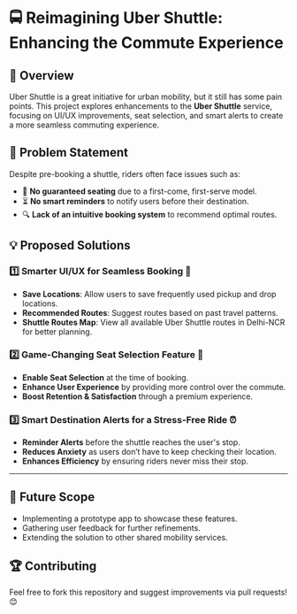 # 🚍 Reimagining Uber Shuttle: Enhancing the Commute Experience

## 📌 Overview
Uber Shuttle is a great initiative for urban mobility, but it still has some pain points. This project explores enhancements to the **Uber Shuttle** service, focusing on UI/UX improvements, seat selection, and smart alerts to create a more seamless commuting experience.

## 🤔 Problem Statement
Despite pre-booking a shuttle, riders often face issues such as:
- 🚏 **No guaranteed seating** due to a first-come, first-serve model.
- ⏳ **No smart reminders** to notify users before their destination.
- 🔍 **Lack of an intuitive booking system** to recommend optimal routes.

## 💡 Proposed Solutions

### 1️⃣ Smarter UI/UX for Seamless Booking 📲
- **Save Locations**: Allow users to save frequently used pickup and drop locations.
- **Recommended Routes**: Suggest routes based on past travel patterns.
- **Shuttle Routes Map**: View all available Uber Shuttle routes in Delhi-NCR for better planning.

### 2️⃣ Game-Changing Seat Selection Feature 💺
- **Enable Seat Selection** at the time of booking.
- **Enhance User Experience** by providing more control over the commute.
- **Boost Retention & Satisfaction** through a premium experience.

### 3️⃣ Smart Destination Alerts for a Stress-Free Ride ⏰
- **Reminder Alerts** before the shuttle reaches the user's stop.
- **Reduces Anxiety** as users don’t have to keep checking their location.
- **Enhances Efficiency** by ensuring riders never miss their stop.
---
## 🚀 Future Scope
- Implementing a prototype app to showcase these features.
- Gathering user feedback for further refinements.
- Extending the solution to other shared mobility services.

## 🏆 Contributing
Feel free to fork this repository and suggest improvements via pull requests! 😊
